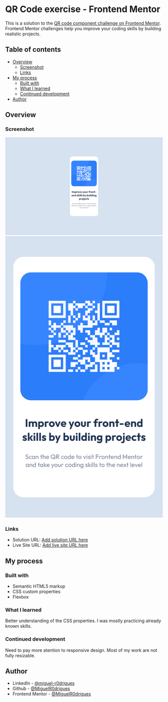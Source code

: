 # QR Code exercise - Frontend Mentor

This is a solution to the [QR code component challenge on Frontend Mentor](https://www.frontendmentor.io/challenges/qr-code-component-iux_sIO_H). Frontend Mentor challenges help you improve your coding skills by building realistic projects.

## Table of contents

- [Overview](#overview)
  - [Screenshot](#screenshot)
  - [Links](#links)
- [My process](#my-process)
  - [Built with](#built-with)
  - [What I learned](#what-i-learned)
  - [Continued development](#continued-development)
- [Author](#author)

## Overview

### Screenshot

![](./screenshot.png)
![](./screenshot_mobile.png)

### Links

- Solution URL: [Add solution URL here](https://github.com/MiguelR0drigues/QR-Code-exercise)
- Live Site URL: [Add live site URL here](https://miguelr0drigues.github.io/QR-Code-exercise/)

## My process

### Built with

- Semantic HTML5 markup
- CSS custom properties
- Flexbox

### What I learned

Better understanding of the CSS properties.
I was mostly practicing already known skills.

### Continued development

Need to pay more atention to responsive design.
Most of my work are not fully resizable.

## Author

- LinkedIn - [@miguel-r0drigues](https://www.linkedin.com/in/miguel-r0drigues/)
- Github - [@MiguelR0drigues](https://github.com/MiguelR0drigues)
- Frontend Mentor - [@MiguelR0drigues](https://www.frontendmentor.io/profile/MiguelR0drigues)
